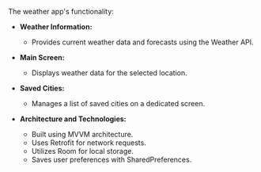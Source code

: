 The weather app's functionality:

- **Weather Information:**
  - Provides current weather data and forecasts using the Weather API.

- **Main Screen:**
  - Displays weather data for the selected location.

- **Saved Cities:**
  - Manages a list of saved cities on a dedicated screen.

- **Architecture and Technologies:**
  - Built using MVVM architecture.
  - Uses Retrofit for network requests.
  - Utilizes Room for local storage.
  - Saves user preferences with SharedPreferences.
